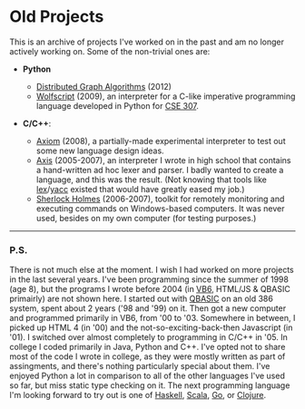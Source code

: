 Old Projects
============
This is an archive of projects I've worked on in the past and am no longer actively working on. Some of the non-trivial ones are:

* **Python**
	* [Distributed Graph Algorithms](https://github.com/arjungmenon/Old-Projects/tree/master/Distributed-Graph-Algorithms) (2012)
	* [Wolfscript](https://github.com/arjungmenon/Old-Projects/tree/master/Small-Python-Programs/Wolfscript) (2009), an interpreter for a C-like imperative programming language developed in Python for [CSE 307](http://www.cs.sunysb.edu/undergrad/cse_courses/cse307.html).


* **C/C++**:
	* [Axiom](https://github.com/arjungmenon/Old-Projects/tree/master/Small-C%2B%2B-Projects/Axiom) (2008), a partially-made experimental interpreter to test out some new language design ideas.
	* [Axis](https://github.com/arjungmenon/Old-Projects/tree/master/Really-Old-C-Projects/Axis) (2005-2007), an interpreter I wrote in high school that contains a hand-written ad hoc lexer and parser. I badly wanted to create a language, and this was the result. (Not knowing that tools like [lex](http://dinosaur.compilertools.net/lex/)/[yacc](http://dinosaur.compilertools.net/yacc/index.html) existed that would have greatly eased my job.)
	* [Sherlock Holmes](https://github.com/arjungmenon/Old-Projects/tree/master/Really-Old-C-Projects/SherlockHolmes) (2006-2007), toolkit for remotely monitoring and executing commands on Windows-based computers. It was never used, besides on my own computer (for testing purposes.)


----
### P.S.
There is not much else at the moment. I wish I had worked on more projects in the last several years. I've been programming since the summer of 1998 (age 8), but the programs I wrote before 2004 (in [VB6](https://en.wikipedia.org/wiki/Visual_Basic_6), HTML/JS & QBASIC  primairly) are not shown here. I started out with [QBASIC](https://en.wikipedia.org/wiki/QBASIC) on an old 386 system, spent about 2 years ('98 and '99) on it. Then got a new computer and programmed primarily in VB6, from '00 to '03. Somewhere in between, I picked up HTML 4 (in '00) and the not-so-exciting-back-then Javascript (in '01). I switched over almost completely to programming in C/C++ in '05. In college I coded primarily in Java, Python and C++. I've opted not to share most of the code I wrote in college, as they were mostly written as part of assingments, and there's nothing particularly special about them. I've enjoyed Python a lot in comparison to all of the other languages I've used so far, but miss static type checking on it. The next programming language I'm looking forward to try out is one of [Haskell](https://en.wikipedia.org/wiki/Haskell_programming_language), [Scala](https://en.wikipedia.org/wiki/Scala_programming_language), [Go](http://golang.org/), or [Clojure](https://en.wikipedia.org/wiki/Clojure).
